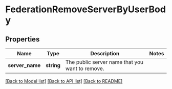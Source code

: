 # FederationRemoveServerByUserBody

## Properties
Name | Type | Description | Notes
------------ | ------------- | ------------- | -------------
**server_name** | **string** | The public server name that you want to remove. | 

[[Back to Model list]](../../README.md#documentation-for-models) [[Back to API list]](../../README.md#documentation-for-api-endpoints) [[Back to README]](../../README.md)

